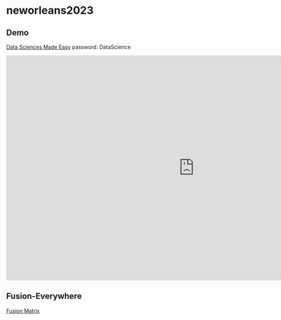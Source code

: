 # neworleans2023


## Demo
[Data Sciences Made Easy](https://www.figma.com/proto/Nu7E6ruj3xmuxuQaKzkB0B/Data-Sciences-Made-Easy?page-id=2512%3A6369&node-id=4315%3A608&viewport=108%2C-3629%2C0.18&scaling=contain&starting-point-node-id=4315%3A608)  password: DataScience

<iframe src="https://ibm.ent.box.com/embed/s/8iekdt64ph5yi5ctk1ncha57qvdox5ai?sortColumn=date&view=list" width="1000" height="600" frameborder="0" allowfullscreen webkitallowfullscreen msallowfullscreen></iframe>


## Fusion-Everywhere

[Fusion Matrix](https://www.ibm.com/docs/en/storage-fusion/2.5?topic=services-storage-fusion-support-matrix)
